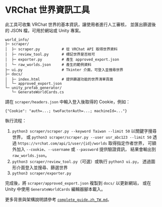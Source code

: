 # VRChat 世界資訊工具

此工具可收集 VRChat 世界的基本資訊，讓使用者進行人工審核，
並匯出篩選後的 JSON 檔，可用於網站或 Unity 專案。

```
world_info/
├─ scraper/
│  ├─ scraper.py          # 從 VRChat API 取得世界資料
│  ├─ review_tool.py      # 標記世界是否核可
│  ├─ exporter.py         # 產生 approved_export.json
│  └─ raw_worlds.json     # 產生的範例資料
├─ ui.py                  # Tkinter 介面，可登入並搜尋世界
├─ docs/
│  ├─ index.html          # 提供篩選功能的世界清單頁面
│  └─ approved_export.json
└─ unity_prefab_generator/
   └─ GenerateWorldCards.cs
```

請在 ``scraper/headers.json`` 中輸入登入後取得的 Cookie，例如：

```
{"Cookie": "auth=...; twoFactorAuth=...; machineId=..."}
```

執行流程：

1. `python3 scraper/scraper.py --keyword Taiwan --limit 50` 以關鍵字搜尋世界，
   或 `python3 scraper/scraper.py --user usr_abc123 --limit 50` 透過
   `https://vrchat.com/api/1/user/{id}/worlds` 取得指定作者世界，
   可額外加入 `--cookie`、`--username` 或 `--password` 提供驗證資訊，
   結果會輸出到 `raw_worlds.json`。
2. `python3 scraper/review_tool.py`（可選）或執行 `python3 ui.py`，
   透過圖形介面登入並搜尋、篩選世界
3. `python3 scraper/exporter.py`

完成後，將 `scraper/approved_export.json` 複製到 `docs/` 以更新網站，
或在 Unity 中使用 `GenerateWorldCards` 編輯器腳本載入。

更多背景與架構說明請參考
[`complete_guide.zh_TW.md`](complete_guide.zh_TW.md)。
